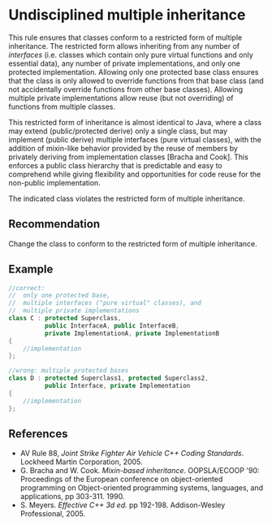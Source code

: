 # Undisciplined multiple inheritance
This rule ensures that classes conform to a restricted form of multiple inheritance. The restricted form allows inheriting from any number of *interfaces* (i.e. classes which contain only pure virtual functions and only essential data), any number of private implementations, and only one protected implementation. Allowing only one protected base class ensures that the class is only allowed to override functions from that base class (and not accidentally override functions from other base classes). Allowing multiple private implementations allow reuse (but not overriding) of functions from multiple classes.

This restricted form of inheritance is almost identical to Java, where a class may extend (public/protected derive) only a single class, but may implement (public derive) multiple interfaces (pure virtual classes), with the addition of mixin-like behavior provided by the reuse of members by privately deriving from implementation classes \[Bracha and Cook\]. This enforces a public class hierarchy that is predictable and easy to comprehend while giving flexibility and opportunities for code reuse for the non-public implementation.

The indicated class violates the restricted form of multiple inheritance.


## Recommendation
Change the class to conform to the restricted form of multiple inheritance.


## Example

```cpp
//correct:
//  only one protected base,
//  multiple interfaces ("pure virtual" classes), and
//  multiple private implementations
class C : protected Superclass,
          public InterfaceA, public InterfaceB,
          private ImplementationA, private ImplementationB
{
    //implementation
};

//wrong: multiple protected bases
class D : protected Superclass1, protected Superclass2,
          public Interface, private Implementation
{
    //implementation
};


```

## References
* AV Rule 88, *Joint Strike Fighter Air Vehicle C++ Coding Standards*. Lockheed Martin Corporation, 2005.
* G. Bracha and W. Cook. *Mixin-based inheritance*. OOPSLA/ECOOP '90: Proceedings of the European conference on object-oriented programming on Object-oriented programming systems, languages, and applications, pp 303-311. 1990.
* S. Meyers. *Effective C++ 3d ed.* pp 192-198. Addison-Wesley Professional, 2005.
